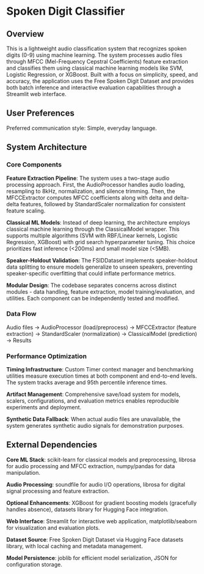 # Spoken Digit Classifier

## Overview

This is a lightweight audio classification system that recognizes spoken digits (0-9) using machine learning. The system processes audio files through MFCC (Mel-Frequency Cepstral Coefficients) feature extraction and classifies them using classical machine learning models like SVM, Logistic Regression, or XGBoost. Built with a focus on simplicity, speed, and accuracy, the application uses the Free Spoken Digit Dataset and provides both batch inference and interactive evaluation capabilities through a Streamlit web interface.

## User Preferences

Preferred communication style: Simple, everyday language.

## System Architecture

### Core Components

**Feature Extraction Pipeline**: The system uses a two-stage audio processing approach. First, the AudioProcessor handles audio loading, resampling to 8kHz, normalization, and silence trimming. Then, the MFCCExtractor computes MFCC coefficients along with delta and delta-delta features, followed by StandardScaler normalization for consistent feature scaling.

**Classical ML Models**: Instead of deep learning, the architecture employs classical machine learning through the ClassicalModel wrapper. This supports multiple algorithms (SVM with RBF/Linear kernels, Logistic Regression, XGBoost) with grid search hyperparameter tuning. This choice prioritizes fast inference (<200ms) and small model size (<5MB).

**Speaker-Holdout Validation**: The FSIDDataset implements speaker-holdout data splitting to ensure models generalize to unseen speakers, preventing speaker-specific overfitting that could inflate performance metrics.

**Modular Design**: The codebase separates concerns across distinct modules - data handling, feature extraction, model training/evaluation, and utilities. Each component can be independently tested and modified.

### Data Flow

Audio files → AudioProcessor (load/preprocess) → MFCCExtractor (feature extraction) → StandardScaler (normalization) → ClassicalModel (prediction) → Results

### Performance Optimization

**Timing Infrastructure**: Custom Timer context manager and benchmarking utilities measure execution times at both component and end-to-end levels. The system tracks average and 95th percentile inference times.

**Artifact Management**: Comprehensive save/load system for models, scalers, configurations, and evaluation metrics enables reproducible experiments and deployment.

**Synthetic Data Fallback**: When actual audio files are unavailable, the system generates synthetic audio signals for demonstration purposes.

## External Dependencies

**Core ML Stack**: scikit-learn for classical models and preprocessing, librosa for audio processing and MFCC extraction, numpy/pandas for data manipulation.

**Audio Processing**: soundfile for audio I/O operations, librosa for digital signal processing and feature extraction.

**Optional Enhancements**: XGBoost for gradient boosting models (gracefully handles absence), datasets library for Hugging Face integration.

**Web Interface**: Streamlit for interactive web application, matplotlib/seaborn for visualization and evaluation plots.

**Dataset Source**: Free Spoken Digit Dataset via Hugging Face datasets library, with local caching and metadata management.

**Model Persistence**: joblib for efficient model serialization, JSON for configuration storage.